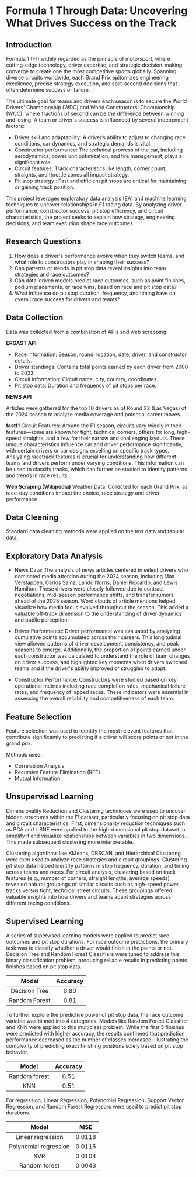 #  Formula 1 Through Data: Uncovering What Drives Success on the Track

## Introduction 

Formula 1 (F1) widely regarded as the pinnacle of motorsport, where cutting-edge technology, driver expertise, and strategic decision-making converge to create one the most competitive sports globally. Spanning diverse circuits worldwide, each Grand Prix epitomizes engineering excellence, precise strategy execution, and split-second decisions that often determine success or failure.

The ultimate goal for teams and drivers each season is to secure the World Drivers' Championship (WDC) and World Constructors' Championship (WCC). where fractions of  second can be the difference between winning and losing. A team or driver's success is influenced by several independent factors:

- Driver skill and adaptability: A driver’s ability to adjust to changing race conditions, car dynamics, and strategic demands is vital.
- Constructor performance: The technical prowess of the car, including aerodynamics, power unit optimization, and tire management, plays a significant role.
- Circuit features: Track characteristics like length, corner count, straights, and throttle zones all impact strategy.
- Pit stop strategy : Fast and efficient pit stops are critical for maintaining or gaining track position.

This project leverages exploratory data analysis (EA) and machine learning techniques to uncover relationships in F1 racing data. By analyzing driver performance, constructor success, pit stop efficiency, and circuit characteristics, the project seeks to explain how strategy, engineering decisions, and team execution shape race outcomes. 

## Research Questions

1. How does a driver's performance evolve when they switch teams, and what role fo constructors play in shaping their success?
2. Can patterns or trends in pit stop data reveal insights into team strategies and race outcomes?
3. Can data-driven models predict race outcomes, such as point finishes, podium placements, or race wins, based on race and pit stop data?
4. What influence do pit stop duration, frequency, and timing have on overall race success for drivers and teams?

## Data Collection

Data was collected from a combination of APIs and web scrapping:

**ERGAST API** 
- Race information: Season, round, location, date, driver, and constructor details.
- Driver standings: Contains total points earned by each driver from 2000 to 2023. 
- Circuit information: Circuit name, city, country, coordinates. 
- Pit stop data: Duration and frequency of pit stops per race. 

**NEWS API**

Articles were gathered for the top 10 drivers as of Round 22 (Las Vegas) of the 2024 season to analyze media coverage and potential career moves. 

**fastf1** 
Circuit Features: Around the F1 season, circuits vary widely in their features—some are known for tight, technical corners, others for long, high-speed straights, and a few for their narrow and challenging layouts. These unique characteristics influence car and driver performance significantly, with certain drivers or car designs excelling on specific track types. Analyzing racetrack features is crucial for understanding how different teams and drivers perform under varying conditions. This information can be used to classify tracks, which can further be studied to identify patterns and trends in race results.

**Web Scraping (Wikipedia)**
Weather Data: Collected for each Grand Prix, as race-day conditions impact tire choice, race strategy and driver performance. 

## Data Cleaning

Standard data cleaning methods were applied on the text data and tabular data. 

## Exploratory Data Analysis

- News Data: The analysis of news articles centered in select drivers who dominated media attention during the 2024 season, including Max Verstappen, Carlos Sainz, Lando Norris, Daniel Riccardo, and Lewis Hamilton. These drivers were closely followed due to contract negotiations, mid-season performance shifts, and transfer rumors ahead of the 2025 season. Word clouds of article mentions helped visualize how media focus evolved throughout the season. This added a valuable off-track dimension to the understanding of driver dynamics and public perception.

- Driver Performance: Driver performance was evaluated by analyzing cumulative points accumulated across their careers. This longitudinal view allowed patterns of driver development, consistency, and peak seasons to emerge. Additionally, the proportion of points earned under each constructor was calculated to understand the role of team changes on driver success, and highlighted key moments when drivers switched teams and if the driver's ability improved or struggled to adapt. 

- Constructor Performance: Constructors were studied based on key operational metrics including race completion rates, mechanical failure rates, and frequency of lapped races. These indicators were essential in assessing the overall reliability and competitiveness of each team.

## Feature Selection

Feature selection was used to identify the most relevant features that contribute significantly to predicting if a driver will score points or not in the grand prix. 

Methods used: 
- Correlatiion Analysis
- Recursive Feature Elimination (RFE) 
- Mutual Information

## Unsupervised Learning

Dimensionality Reduction and Clustering techniques were used to uncover hidden structures within the F! dataset, particularly focusing on pit stop data and circuit characteristics. First, dimensionality reduction techniques such as PCA and t-SNE were applied to the high-dimensional pit stop dataset to simplify it and visualize relationships between variables in two dimensions. This made subsequent clustering more interpretable. 

Clustering algorithms like KMeans, DBSCAN, and Hierarchical Clustering were then used to analyze race strategies and circuit groupings. Clustering pit stop data helped identify patterns in stop frequency, duration, and timing across teams and races. For circuit analysis, clustering based on track features (e.g., number of corners, straight lengths, average speeds) revealed natural groupings of similar circuits such as high-speed power tracks versus tight, technical street circuits. These groupings offered valuable insights into how drivers and teams adapt strategies across different racing conditions.

## Supervised Learning 

A series of supervised learning models were applied to predict race outcomes and pit stop durations. For race outcome predictions, the primary task was to classify whether a driver would finish in the points or not. Decision Tree and Random Forest Classifiers were tuned to address this binary classification problem, producing reliable results in predicting points finishes based on pit stop data.

|Model| Accuracy|
|:-:|:-:|
|Decision Tree |0.80|
|Random Forest | 0.81|

To further explore the predictive power of pit stop data, the race outcome variable was binned into 4 categories. Models like Random Forest Classifier and KNN were applied to this multiclass problem. While the first 5 finishes were predicted with higher accuracy, the results confirmed that prediction performance decreased as the number of classes increased, illustrating the complexity of predicting exact finishing positions solely based on pit stop behavior.

|Model| Accuracy|
|:-:|:-:|
|Random forest| 0.51|
|KNN| 0.51|

For regression, Linear Regression, Polynomial Regression, Support Vector Regression, and Random Forest Regressors were used to predict pit stop durations.

|Model| MSE |
|:-:|:-:|
|Linear regression | 0.0118|
| Polynomial regression | 0.0116|
|SVR | 0.0104|
| Random forest | 0.0043|




